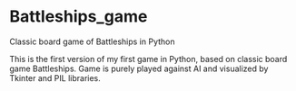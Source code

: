 # Battleships_game
Classic board game of Battleships in Python

This is the first version of my first game in Python, based on classic board game Battleships.
Game is purely played against AI and visualized by Tkinter and PIL libraries.
